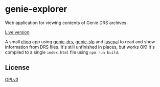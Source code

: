 # genie-explorer

Web application for viewing contents of Genie DRS archives.

[Live version](http://genie-explorer.surge.sh)

A small [choo][] app using [genie-drs][], [genie-slp][] and [jascpal][] to read and show information from DRS files.
It's still unfinished in places, but works OK!
It's compiled to a single `index.html` file using `npm run build`.

## License

[GPLv3](./LICENSE.md)

[choo]: https://github.com/choojs
[genie-drs]: https://github.com/goto-bus-stop/genie-drs
[genie-slp]: https://github.com/goto-bus-stop/genie-slp
[jascpal]: https://github.com/goto-bus-stop/jascpal
